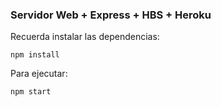 ### Servidor Web + Express + HBS + Heroku

Recuerda instalar las dependencias:

```
npm install
```

Para ejecutar:

```
npm start
```